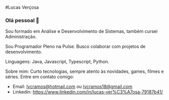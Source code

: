 #Lucas Verçosa

### Olá pessoal 👋

Sou formado em Análise e Desenvolvimento de Sistemas, também cursei Administração.

Sou Programador Pleno na Pulse.
Busco colaborar com projetos de desenvolvimento.

Linguagens: Java, Javascript, Typescript, Python.

Sobre mim: Curto tecnologias, sempre atento às novidades, games, filmes e séries.
Entre em contato comigo:
- Email: lvcramos@hotmail.com ou lvcramos18@gmail.com
- Linkedin: https://www.linkedin.com/in/lucas-ver%C3%A7osa-79187b41/

